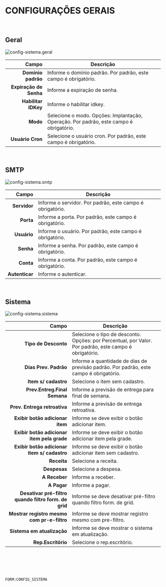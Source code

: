 # CONFIGURAÇÕES GERAIS
<br>

## Geral
![config-sistema.geral](https://raw.githubusercontent.com/netforcews/docs-siscom/master/geral/imagens/config-sistema.geral.png)

Campo | Descrição
--:|---
**Domínio padrão** | Informe o domínio padrão. Por padrão, este campo é obrigatório.
**Expiração de Senha** | Informe a expiração de senha.
**Habilitar IDKey** | Informe o habilitar idkey.
**Modo** | Selecione o modo. Opções: Implantação, Operação. Por padrão, este campo é obrigatório.
**Usuário Cron** | Selecione o usuário cron. Por padrão, este campo é obrigatório.
<br>

## SMTP
![config-sistema.smtp](https://raw.githubusercontent.com/netforcews/docs-siscom/master/geral/imagens/config-sistema.smtp.png)

Campo | Descrição
--:|---
**Servidor** | Informe o servidor. Por padrão, este campo é obrigatório.
**Porta** | Informe a porta. Por padrão, este campo é obrigatório.
**Usuário** | Informe o usuário. Por padrão, este campo é obrigatório.
**Senha** | Informe a senha. Por padrão, este campo é obrigatório.
**Conta** | Informe a conta. Por padrão, este campo é obrigatório.
**Autenticar** | Informe o autenticar.
<br>

## Sistema
![config-sistema.sistema](https://raw.githubusercontent.com/netforcews/docs-siscom/master/geral/imagens/config-sistema.sistema.png)

Campo | Descrição
--:|---
**Tipo de Desconto** | Selecione o tipo de desconto. Opções: por Percentual, por Valor. Por padrão, este campo é obrigatório.
**Dias Prev. Padrão** | Informe a quantidade de  dias de previsão padrão. Por padrão, este campo é obrigatório.
**Item s/ cadastro** | Selecione o item sem cadastro.
**Prev.Entreg.Final Semana** | Informe a previsão de entrega para final de  semana.
**Prev. Entrega retroativa** | Informe a previsão de entrega retroativa.
**Exibir botão adicionar item** | Informe se deve exibir o botão adicionar item.
**Exibir botão adicionar item pela grade** | Informe se deve exibir o  botão adicionar item pela grade.
**Exibir botão adicionar item s/ cadastro** | Informe se deve exibir o botão adicionar item sem cadastro.
**Receita** | Selecione a receita.
**Despesas** | Selecione a despesa.
**A Receber** | Informe a receber.
**A Pagar** | Informe a pagar.
**Desativar pré-filtro quando filtro form. de grid** | Informe se deve desativar pré-filtro quando filtro form. de grid.
**Mostrar registro mesmo com pr-e-filtro** | Informe se deve mostrar registro mesmo com pre-filtro.
**Sistema em atualização** | Informe se deve mostrar o sistema em atualização.
**Rep.Escritório** | Selecione o rep.escritório.
<br>
<br>
<br>
<br>

```FORM:CONFIG_SISTEMA```
